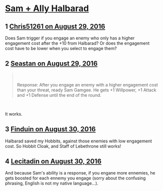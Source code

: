 # [Sam + Ally Halbarad](https://community.fantasyflightgames.com/topic/228855-sam-ally-halbarad/)

## 1 [Chris51261 on August 29, 2016](https://community.fantasyflightgames.com/topic/228855-sam-ally-halbarad/?do=findComment&comment=2390332)

Does Sam trigger if you engage an enemy who only has a higher engagement cost after the +10 from Halbarad? Or does the engagement cost have to be lower when you select to engage them?

## 2 [Seastan on August 29, 2016](https://community.fantasyflightgames.com/topic/228855-sam-ally-halbarad/?do=findComment&comment=2390625)

>  
> 
> Response: After you engage an enemy with a higher engagement cost than your threat, ready Sam Gamgee. He gets +1 Willpower, +1 Attack and +1 Defense until the end of the round.

 

It works.

## 3 [Finduin on August 30, 2016](https://community.fantasyflightgames.com/topic/228855-sam-ally-halbarad/?do=findComment&comment=2391255)

Halbarad saved my Hobbits, against those enemies with low engagement cost. So Hobbit Cloak, and Staff of Lebethrone still works!

## 4 [Lecitadin on August 30, 2016](https://community.fantasyflightgames.com/topic/228855-sam-ally-halbarad/?do=findComment&comment=2391711)

And because Sam's ability is a response, if you engane more ennemies, he gets boosted for each ennemy you engage (sorry about the confusing phrasing, English is not my native language...).

